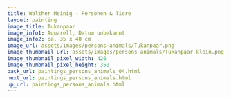 ```yaml
---
title: Walther Meinig - Personen & Tiere
layout: painting
image_title: Tukanpaar
image_info1: Aquarell, Datum unbekannt
image_info2: ca. 35 x 40 cm
image_url: assets/images/persons-animals/Tukanpaar.png
image_thumbnail_url: assets/images/persons-animals/Tukanpaar-klein.png
image_thumbnail_pixel_width: 426
image_thumbnail_pixel_height: 350
back_url: paintings_persons_animals_04.html
next_url: paintings_persons_animals.html
up_url: paintings_persons_animals.html
---
```


